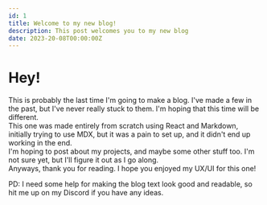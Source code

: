 ```yaml
---
id: 1
title: Welcome to my new blog!
description: This post welcomes you to my new blog
date: 2023-20-08T00:00:00Z
---
```


# Hey!

This is probably the last time I'm going to make a blog. I've made a few in the past, but I've never really stuck to them. I'm hoping that this time will be different.  
This one was made entirely from scratch using React and Markdown, initially trying to use MDX, but it was a pain to set up, and it didn't end up working in the end.  
I'm hoping to post about my projects, and maybe some other stuff too. I'm not sure yet, but I'll figure it out as I go along.  
Anyways, thank you for reading. I hope you enjoyed my UX/UI for this one!

PD: I need some help for making the blog text look good and readable, so hit me up on my Discord if you have any ideas.